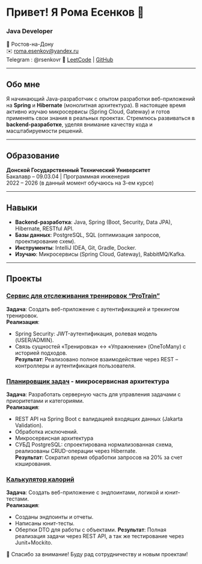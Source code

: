 # Привет! Я Рома Есенков 👋

### Java Developer

📍 Ростов-на-Дону  
✉️ [roma.esenkov@yandex.ru](mailto:roma.esenkov@yandex.ru)  
  Telegram : @rsenkovr
🔗 [LeetCode](https://leetcode.com/u/Resenkov/) | [GitHub](https://github.com/Resenkov)

---

## Обо мне
Я начинающий Java-разработчик с опытом разработки веб-приложений на **Spring** и **Hibernate** (монолитная архитектура). В настоящее время активно изучаю микросервисы (Spring Cloud, Gateway) и готов применять свои знания в реальных проектах. Стремлюсь развиваться в **backend-разработке**, уделяя внимание качеству кода и масштабируемости решений.

---

## Образование
**Донской Государственный Технический Университет**  
Бакалавр – 09.03.04 | Программная инженерия  
2022 – 2026 (в данный момент обучаюсь на 3-ем курсе)

---

## Навыки
- **Backend-разработка**: Java, Spring (Boot, Security, Data JPA), Hibernate, RESTful API.
- **Базы данных**: PostgreSQL, SQL (оптимизация запросов, проектирование схем).
- **Инструменты**: IntelliJ IDEA, Git, Gradle, Docker.
- **Изучаю**: Микросервисы (Spring Cloud, Gateway), RabbitMQ/Kafka.

---

## Проекты

### [Сервис для отслеживания тренировок “ProTrain”](https://github.com/Resenkov/protrain-pet-project)
**Задача**: Создать веб-приложение с аутентификацией и трекингом тренировок.  
**Реализация**:
- Spring Security: JWT-аутентификация, ролевая модель (USER/ADMIN).
- Связь сущностей «Тренировка» ↔ «Упражнение» (OneToMany) с историей подходов.  
**Результат**: Реализовано полное взаимодействие через REST – контроллеры и аутентификация пользователя.

### [Планировщик задач](https://github.com/Resenkov/planner-microservices) - микросервисная архитектура
**Задача**: Разработать серверную часть для управления задачами с приоритетами и категориями.  
**Реализация**:
- REST API на Spring Boot с валидацией входящих данных (Jakarta Validation).
- Обработка исключений.
- Микросервисная архитектура
- СУБД PostgreSQL: спроектирована нормализованная схема, реализованы CRUD-операции через Hibernate.  
**Результат**: Сократил время обработки запросов на 20% за счет кэширования.

### [Калькулятор калорий](https://github.com/Resenkov/calorie-tracker)
**Задача**: Создать веб-приложение с эндпоинтами, логикой и юнит-тестами.  
**Реализация**:
- Созданы эндпоинты и отчеты.
- Написаны юнит-тесты.
- Обертки DTO для работы с объектами.
**Результат**: Полная реализация задачи через REST API, а так же тестирование через Junit+Mockito.


🌟 Спасибо за внимание! Буду рад сотрудничеству и новым проектам!
